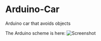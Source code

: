 # Arduino-Car
Arduino car that avoids objects


The Arduino scheme is here: 
![Screenshot](screenshot.png)
